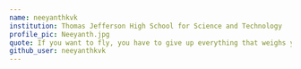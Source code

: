 ```yaml
---
name: neeyanthkvk
institution: Thomas Jefferson High School for Science and Technology
profile_pic: Neeyanth.jpg
quote: If you want to fly, you have to give up everything that weighs you down.
github_user: neeyanthkvk
---
```

